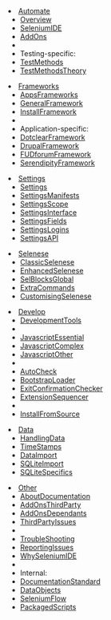 <!-- This page doesn't have YAML Front Matter block (which would be between ---- and ----). Otherwise, such YAML would show up as page content this when file is included from _layouts/default.md.
(As a side effect, you can't access this page at http://selite.github.io/TableOfContents. If need be, use http://selite.github.io/TableOfContents.md instead - but then code like {% comment %}...{% endcomment %}  doesn't work here, therefore use HTML comments here instead.)
This page has to be .md rather than .html, so that we can use it with Firefox Markup Viewer add-on. Only when it's an .md file, Markup Viewer automatically changes the local links that don't contain .md extension to contain .md extension. (Otherwise the referenced files won't open locally in Firefox.)
-->
<li class="dropdown">
  <a href="#" class="dropdown-toggle" data-toggle="dropdown" role="button" aria-expanded="false" data-group-page-names="./ AddOns SeleniumIDE TestMethods TestMethodsTheory">Automate<span class="caret"></span></a>
  <ul class="dropdown-menu" role="menu">
    <li><a href="./">Overview</a></li>
    <li><a href="SeleniumIDE">SeleniumIDE</a></li>
    <li><a href="AddOns">AddOns</a></li>
    <li class="divider"></li>
    <li class="dropdown-header">Testing-specific:</li>
    <li><a href="TestMethods">TestMethods</a></li>
    <li><a href="TestMethodsTheory">TestMethodsTheory</a></li>
  </ul>
</li>
<li class="dropdown">
  <a href="#" class="dropdown-toggle" data-toggle="dropdown" role="button" aria-expanded="false" data-group-page-names="AppsFrameworks GeneralFramework InstallFramework DotclearFramework DrupalFramework FUDforumFramework SerendipityFramework">Frameworks<span class="caret"></span></a>
  <ul class="dropdown-menu" role="menu">
    <li><a href="AppsFrameworks">AppsFrameworks</a></li>
    <li><a href="GeneralFramework">GeneralFramework</a></li>
    <li><a href="InstallFramework">InstallFramework</a></li>
    <li class="divider"></li>
    <li class="dropdown-header">Application-specific:</li>
    <li><a href="DotclearFramework">DotclearFramework</a></li>
    <li><a href="DrupalFramework">DrupalFramework</a></li>
    <li><a href="FUDforumFramework">FUDforumFramework</a></li>
    <li><a href="SerendipityFramework">SerendipityFramework</a></li>
  </ul>
</li>
<li class="dropdown">
  <a href="#" class="dropdown-toggle" data-toggle="dropdown" role="button" aria-expanded="false" data-group-page-names="Settings SettingsManifests SettingsScope SettingsInterface SettingsFields SettingsLogins SettingsAPI">Settings<span class="caret"></span></a>
  <ul class="dropdown-menu" role="menu">
    <li><a href="Settings">Settings</a></li>
    <li><a href="SettingsManifests">SettingsManifests</a></li>
    <li><a href="SettingsScope">SettingsScope</a></li>
    <li><a href="SettingsInterface">SettingsInterface</a></li>
    <li><a href="SettingsFields">SettingsFields</a></li>
    <li><a href="SettingsLogins">SettingsLogins</a></li>
    <li><a href="SettingsAPI">SettingsAPI</a></li>
  </ul>
</li>
<li class="dropdown">
  <a href="#" class="dropdown-toggle" data-toggle="dropdown" role="button" aria-expanded="false" data-group-page-names="SelBlocksGlobal CustomisingSelenese ClassicSelenese EnhancedSelenese ExtraCommands">Selenese<span class="caret"></span></a>
  <ul class="dropdown-menu" role="menu">
    <li><a href="ClassicSelenese">ClassicSelenese</a></li>
    <li><a href="EnhancedSelenese">EnhancedSelenese</a></li>
    <li><a href="SelBlocksGlobal">SelBlocksGlobal</a></li>
    <li><a href="ExtraCommands">ExtraCommands</a></li>
    <li><a href="CustomisingSelenese">CustomisingSelenese</a></li>
  </ul>
</li>
<li class="dropdown">
  <a href="#" class="dropdown-toggle" data-toggle="dropdown" role="button" aria-expanded="false" data-group-page-names="DevelopmentTools ExtensionSequencer JavascriptEssential JavascriptComplex JavascriptOther AutoCheck BootstrapLoader ExtensionSequencer InstallFromSource">Develop<span class="caret"></span></a>
  <ul class="dropdown-menu" role="menu">
    <li><a href="DevelopmentTools">DevelopmentTools</a></li>
    <li class="divider"></li>
    <li><a href="JavascriptEssential">JavascriptEssential</a></li>
    <li><a href="JavascriptComplex">JavascriptComplex</a></li>
    <li><a href="JavascriptOther">JavascriptOther</a></li>
    <li class="divider"></li>
    <li><a href="AutoCheck">AutoCheck</a></li>
    <li><a href="BootstrapLoader">BootstrapLoader</a></li>
    <li><a href="ExitConfirmationChecker">ExitConfirmationChecker</a></li>
    <li><a href="ExtensionSequencer">ExtensionSequencer</a></li>
    <li class="divider"></li>
    <li><a href="InstallFromSource">InstallFromSource</a></li>
  </ul>
</li>
<li class="dropdown">
  <a href="#" class="dropdown-toggle" data-toggle="dropdown" role="button" aria-expanded="false" data-group-page-names="HandlingData TimeStamps DataImport SQLiteImport SQLiteSpecifics">Data<span class="caret"></span></a>
  <ul class="dropdown-menu" role="menu" data-placement="left">
    <li><a href="HandlingData">HandlingData</a></li>
    <li><a href="TimeStamps">TimeStamps</a></li>
    <li><a href="DataImport">DataImport</a></li>
    <li><a href="SQLiteImport">SQLiteImport</a></li>
    <li><a href="SQLiteSpecifics">SQLiteSpecifics</a></li>
  </ul>
</li>
<li class="dropdown">
  <a href="#" class="dropdown-toggle" data-toggle="dropdown" role="button" aria-expanded="false" data-group-page-names="AboutDocumentation AddOnsThirdParty AddOnsDependants ThirdPartyIssues TroubleShooting ReportingIssues WhySeleniumIDE DocumentationStandard DataObjects SeleniumFlow PackagedScripts">Other<span class="caret"></span></a>
  <ul class="dropdown-menu" role="menu" data-placement="left">
    <li><a href="AboutDocumentation">AboutDocumentation</a></li>
    <li><a href="AddOnsThirdParty">AddOnsThirdParty</a></li>
    <li><a href="AddOnsDependants">AddOnsDependants</a></li>
    <li><a href="ThirdPartyIssues">ThirdPartyIssues</a></li>
    <li class="divider"></li>
    <li><a href="TroubleShooting">TroubleShooting</a></li>
    <li><a href="ReportingIssues">ReportingIssues</a></li>
    <li><a href="WhySeleniumIDE">WhySeleniumIDE</a></li>
    <li class="divider"></li>
    <li class="dropdown-header">Internal:</li>
    <li><a href="DocumentationStandard">DocumentationStandard</a></li>
    <!-- TODO make an li-based header/title: -->
    <li><a href="DataObjects">DataObjects</a></li>
    <li><a href="SeleniumFlow">SeleniumFlow</a></li>
    <li><a href="PackagedScripts">PackagedScripts</a></li>
  </ul>
</li>